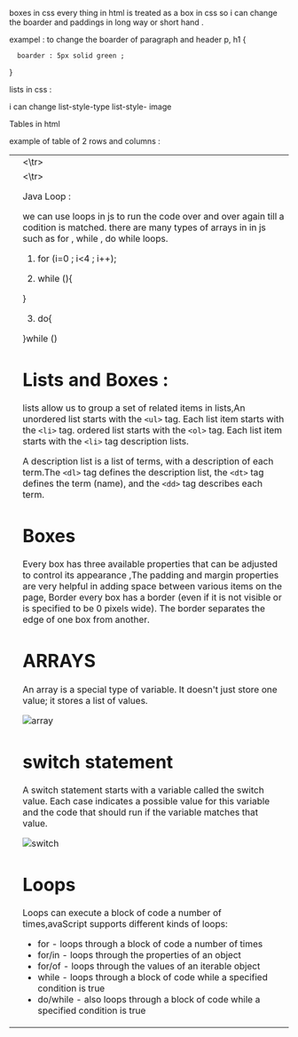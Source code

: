 boxes in css 
every thing in html is treated as a box in css so i can change the boarder and paddings in long way or short hand .

exampel : to change the boarder of paragraph and header
p, h1 {

      boarder : 5px solid green ;
}


lists in css :

i can change list-style-type
list-style- image 


Tables in html 

example of table of 2 rows and columns :

<table>
<tr>
<td>     <td>
<\tr>

<tr>
<td>     <td>
<\tr>


Java Loop :

we can use loops in js to run the code over and over again till a codition is matched.
there are many types of arrays in in js such as for , while , do while loops. 

1) for (i=0 ; i<4 ; i++);

2) while (){

}

3) do{

}while ()

# Lists and Boxes :

lists allow us to group a set of related items in lists,An unordered list starts with the `<ul>` tag. Each list item starts with the `<li>` tag. ordered list starts with the `<ol>` tag. Each list item starts with the `<li>` tag description lists.

A description list is a list of terms, with a description of each term.The `<dl>` tag defines the description list, the `<dt>` tag defines the term (name), and the `<dd>` tag describes each term.

# Boxes

Every box has three available properties that can be adjusted to control its appearance ,The padding and margin properties are very helpful in adding space between various items on the page, Border every box has a border (even if it is not visible or is specified to be 0 pixels wide). The border
separates the edge of one box from another.

# ARRAYS 

An array is a special type of variable. It doesn't just store one value; it stores a list of values. 


![array](https://s3-eu-west-1.amazonaws.com/sdz-upload/prod/upload/Screenshot%202016-06-20%2019.33.23.png)

# switch statement 

A switch statement starts with a variable called the switch value. Each case indicates a possible value for this variable and the code that should run if the variable matches that value.

![ switch](https://www.bookofnetwork.com/images/javascript-images/JS_switch-example_20Sep16_1828.png)


# Loops
Loops can execute a block of code a number of times,avaScript supports different kinds of loops:

* for - loops through a block of code a number of times
* for/in - loops through the properties of an object
* for/of - loops through the values of an iterable object
* while - loops through a block of code while a specified condition is true
* do/while - also loops through a block of code while a specified condition is true



